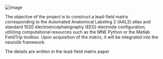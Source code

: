 ![image](https://github.com/Wirkungstreffer/Lead-Field-Matrix/assets/35823389/79da921e-4b85-4ba9-81c3-f4d5a822c6fb)


The objective of the project is to construct a lead-field matrix corresponding to the Automated Anatomical Labeling 2 (AAL2) atlas and standard 1020 electroencephalography (EEG) electrode configuration, utilizing computational resources such as the MNE Python or the Matlab FieldTrip toolbox. Upon acquisition of the matrix, it will be integrated into the neurolib framework.

The details are written in the lead-field matrix paper
